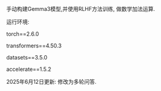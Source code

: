 手动构建Gemma3模型,并使用RLHF方法训练, 做数学加法运算.

运行环境:

torch==2.6.0

transformers==4.50.3

datasets==3.5.0

accelerate==1.5.2

2025年6月12日更新: 修改为多轮问答.
